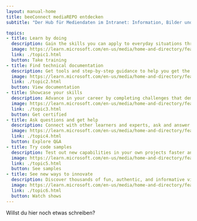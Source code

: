 ```yaml
---
layout: manual-home
title: beeConnect mediaREPO entdecken
subtitle: "Der Hub für Mediendaten im Intranet: Information, Bilder und Medien zentral organisiert"

topics:
- title: Learn by doing
  description: Gain the skills you can apply to everyday situations through hands-on training personalized to your needs, at your own pace or with our global network of learning partners.
  image: https://learn.microsoft.com/en-us/media/home-and-directory/featured-training_dark.jpg?branch=live
  link: ./topic1.html
  button: Take training
- title: Find technical documentation
  description: Get tools and step-by-step guidance to help you get the most from Microsoft products such as Azure, Windows, Office, Dynamics, Power Apps, Teams, and more.
  image: https://learn.microsoft.com/en-us/media/home-and-directory/featured-documentation_dark.jpg?branch=live
  link: ./topic2.html
  button: View documentation
- title: Showcase your skills
  description: Advance in your career by completing challenges that demonstrate your expertise. Earn globally recognized and industry-endorsed certifications, and showcase them to your network.
  image: https://learn.microsoft.com/en-us/media/home-and-directory/featured-cert_dark.jpg?branch=live
  link: ./topic3.html
  button: Get certified
- title: Ask questions and get help
  description: Connect with other learners and experts, ask and answer questions, share resources, and learn together.
  image: https://learn.microsoft.com/en-us/media/home-and-directory/featured-qna_dark.jpg?branch=live
  link: ./topic4.html
  button: Explore Q&A
- title: Try code samples
  description: Test out new capabilities in your own projects faster and easier with code samples that bring Microsoft technology to life.
  image: https://learn.microsoft.com/en-us/media/home-and-directory/featured-samples_dark.jpg?branch=live
  link: ./topic5.html
  button: See samples
- title: See new ways to innovate
  description: Discover thousands of fun, authentic, and informative videos by Microsoft and community experts that help you and your team find inventive ways to use technology.
  image: https://learn.microsoft.com/en-us/media/home-and-directory/featured-shows_dark.jpg?branch=live
  link: ./topic6.html
  button: Watch shows
---
```


Willst du hier noch etwas schreiben?